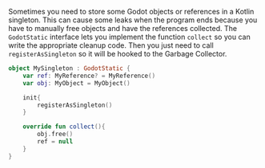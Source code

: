 Sometimes you need to store some Godot objects or references in a Kotlin singleton. This can cause some leaks when the program ends because you have to manually free objects and have the references collected. The `GodotStatic` interface lets you implement the function `collect` so you can write the appropriate cleanup code. Then you just need to call `registerAsSingleton` so it will be hooked to the Garbage Collector. 

```kt
object MySingleton : GodotStatic {
    var ref: MyReference? = MyReference()
    var obj: MyObject = MyObject()

    init{
        registerAsSingleton()
    }

    override fun collect(){
        obj.free()
        ref = null
    }
}
```
